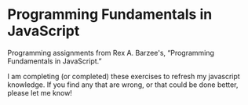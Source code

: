 # Programming Fundamentals in JavaScript
Programming assignments from Rex A. Barzee's, “Programming Fundamentals in JavaScript.”  

I am completing (or completed) these exercises to refresh my javascript knowledge.  If you find any that are wrong, or that could be done better, please let me know!  
